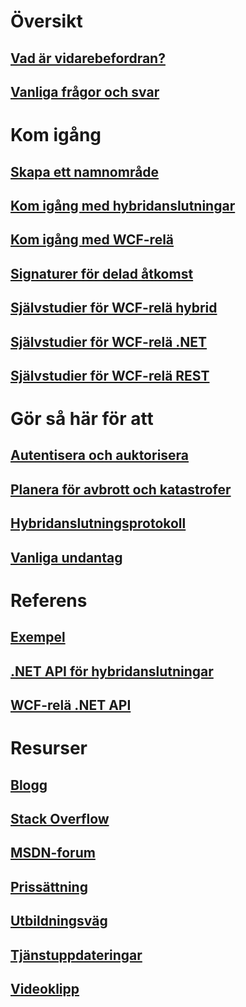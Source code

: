 # Översikt
## [Vad är vidarebefordran?](relay-what-is-it.md)
## [Vanliga frågor och svar](relay-faq.md)

# Kom igång
## [Skapa ett namnområde](relay-create-namespace-portal.md)
## [Kom igång med hybridanslutningar](relay-hybrid-connections-dotnet-get-started.md)
## [Kom igång med WCF-relä](service-bus-dotnet-how-to-use-relay.md)
## [Signaturer för delad åtkomst](../service-bus-messaging/service-bus-sas-overview.md?toc=%2fazure%2fservice-bus-relay%2ftoc.json)
## [Självstudier för WCF-relä hybrid](service-bus-dotnet-hybrid-app-using-service-bus-relay.md)
## [Självstudier för WCF-relä .NET](service-bus-relay-tutorial.md)
## [Självstudier för WCF-relä REST](service-bus-relay-rest-tutorial.md)

# Gör så här för att
## [Autentisera och auktorisera](../service-bus-messaging/service-bus-authentication-and-authorization.md?toc=%2fazure%2fservice-bus-relay%2ftoc.json)
## [Planera för avbrott och katastrofer](../service-bus-messaging/service-bus-outages-disasters.md?toc=%2fazure%2fservice-bus-relay%2ftoc.json)
## [Hybridanslutningsprotokoll](relay-hybrid-connections-protocol.md)
## [Vanliga undantag](relay-exceptions.md)

# Referens
## [Exempel](service-bus-relay-samples.md)
## [.NET API för hybridanslutningar](/dotnet/api/microsoft.servicebus)
## [WCF-relä .NET API](/dotnet/api/microsoft.servicebus)


# Resurser
## [Blogg](https://blogs.msdn.microsoft.com/servicebus/)
## [Stack Overflow](http://stackoverflow.com/questions/tagged/servicebus)
## [MSDN-forum](https://social.msdn.microsoft.com/forums/home?forum=servbus)
## [Prissättning](https://azure.microsoft.com/pricing/details/service-bus/)
## [Utbildningsväg](https://azure.microsoft.com/documentation/learning-paths/service-bus/)
## [Tjänstuppdateringar](https://azure.microsoft.com/updates/?product=service-bus)
## [Videoklipp](https://azure.microsoft.com/documentation/videos/index/?services=service-bus)


<!--HONumber=Nov16_HO4-->


